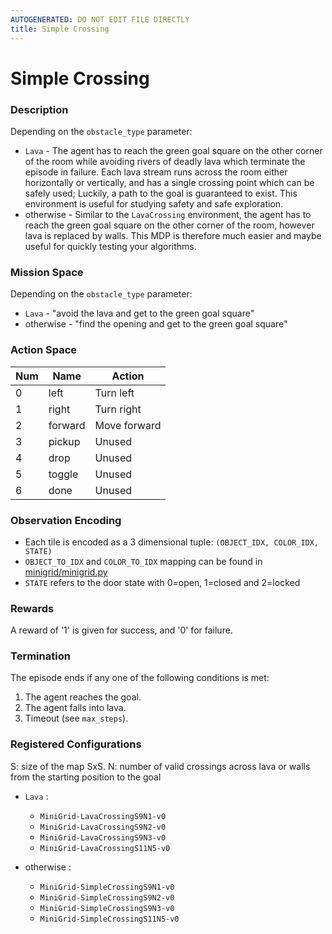 ```yaml
---
AUTOGENERATED: DO NOT EDIT FILE DIRECTLY
title: Simple Crossing
---
```



# Simple Crossing

### Description

Depending on the `obstacle_type` parameter:
- `Lava` - The agent has to reach the green goal square on the other corner
    of the room while avoiding rivers of deadly lava which terminate the
    episode in failure. Each lava stream runs across the room either
    horizontally or vertically, and has a single crossing point which can be
    safely used; Luckily, a path to the goal is guaranteed to exist. This
    environment is useful for studying safety and safe exploration.
- otherwise - Similar to the `LavaCrossing` environment, the agent has to
    reach the green goal square on the other corner of the room, however
    lava is replaced by walls. This MDP is therefore much easier and maybe
    useful for quickly testing your algorithms.

### Mission Space
Depending on the `obstacle_type` parameter:
- `Lava` - "avoid the lava and get to the green goal square"
- otherwise - "find the opening and get to the green goal square"

### Action Space

| Num | Name         | Action       |
|-----|--------------|--------------|
| 0   | left         | Turn left    |
| 1   | right        | Turn right   |
| 2   | forward      | Move forward |
| 3   | pickup       | Unused       |
| 4   | drop         | Unused       |
| 5   | toggle       | Unused       |
| 6   | done         | Unused       |

### Observation Encoding

- Each tile is encoded as a 3 dimensional tuple:
    `(OBJECT_IDX, COLOR_IDX, STATE)`
- `OBJECT_TO_IDX` and `COLOR_TO_IDX` mapping can be found in
    [minigrid/minigrid.py](minigrid/minigrid.py)
- `STATE` refers to the door state with 0=open, 1=closed and 2=locked

### Rewards

A reward of '1' is given for success, and '0' for failure.

### Termination

The episode ends if any one of the following conditions is met:

1. The agent reaches the goal.
2. The agent falls into lava.
3. Timeout (see `max_steps`).

### Registered Configurations

S: size of the map SxS.
N: number of valid crossings across lava or walls from the starting position
to the goal

- `Lava` :
    - `MiniGrid-LavaCrossingS9N1-v0`
    - `MiniGrid-LavaCrossingS9N2-v0`
    - `MiniGrid-LavaCrossingS9N3-v0`
    - `MiniGrid-LavaCrossingS11N5-v0`

- otherwise :
    - `MiniGrid-SimpleCrossingS9N1-v0`
    - `MiniGrid-SimpleCrossingS9N2-v0`
    - `MiniGrid-SimpleCrossingS9N3-v0`
    - `MiniGrid-SimpleCrossingS11N5-v0`
